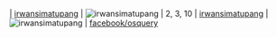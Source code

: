 | [irwansimatupang](https://irwansimatupang.github.io) | ![irwansimatupang](https://projecteuler.net/profile/irwansimatupang.png) | 2, 3, 10 | [irwansimatupang](https://id.wikipedia.org/wiki/Pengguna:irwansimatupang) | ![irwansimatupang](http://stackoverflow.com/users/flair/7040802.png) | [facebook/osquery](https://github.com/facebook/osquery)

 
